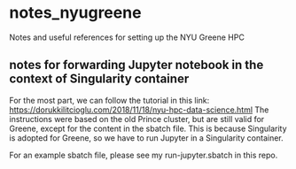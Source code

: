 # notes_nyugreene
Notes and useful references for setting up the NYU Greene HPC

## notes for forwarding Jupyter notebook in the context of Singularity container
For the most part, we can follow the tutorial in this link:
https://dorukkilitcioglu.com/2018/11/18/nyu-hpc-data-science.html
The instructions were based on the old Prince cluster, but are still valid for Greene,
except for the content in the sbatch file. This is because Singularity is adopted for
Greene, so we have to run Jupyter in a Singularity container.

For an example sbatch file, please see my run-jupyter.sbatch in this repo.
